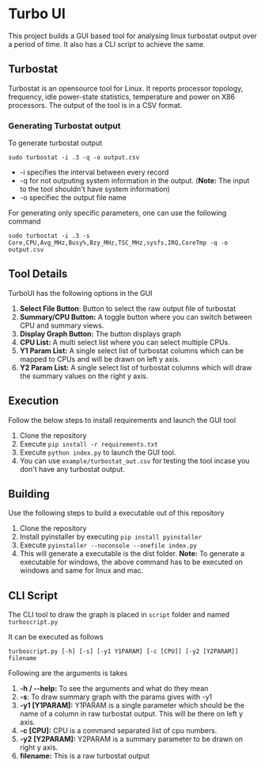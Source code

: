 # Turbo UI

This project builds a GUI based tool for analysing linux turbostat output over a period of time. It also has a CLI script to achieve the same.

## Turbostat
Turbostat is an opensource tool for Linux. It reports processor topology, frequency, idle power-state statistics, temperature and power on X86 processors. The output of the tool is in a CSV format.

### Generating Turbostat output
To generate turbostat output
```
sudo turbostat -i .3 -q -o output.csv
```
- -i specifies the interval between every record
- -q for not outputing system information in the output. (**Note:** The input to the tool shouldn't have system information)
- -o specifiec the output file name

For generating only specific parameters, one can use the following command

```
sudo turbostat -i .3 -s Core,CPU,Avg_MHz,Busy%,Bzy_MHz,TSC_MHz,sysfs,IRQ,CoreTmp -q -o output.csv
```

## Tool Details
TurboUI has the following options in the GUI

1. **Select File Button**: Button to select the raw output file of turbostat
2. **Summary/CPU Button:** A toggle button where you can switch between CPU and summary views.
3. **Display Graph Button:** The button displays graph
4. **CPU List:** A multi select list where you can select multiple CPUs.
5. **Y1 Param List:** A single select list of turbostat columns which can be mapped to CPUs and will be drawn on left y axis. 
6. **Y2 Param List:** A single select list of turbostat columns which will draw the summary values on the right y axis.

## Execution
Follow the below steps to install requirements and launch the GUI tool

1. Clone the repository
2. Execute `pip install -r requirements.txt`
3. Execute `python index.py` to launch the GUI tool.
4. You can use `example/turbostat_out.csv` for testing the tool incase you don't have any turbostat output.

## Building
Use the following steps to build a executable out of this repository

1. Clone the repository
2. Install pyinstaller by executing `pip install pyinstaller`
3. Execute `pyinstaller --noconsole --onefile index.py`
4. This will generate a executable is the dist folder.
**Note:** To generate a executable for windows, the above command has to be executed on windows and same for linux and mac.

## CLI Script
The CLI tool to draw the graph is placed in `script` folder and named `turboscript.py`

It can be executed as follows
```
turboscript.py [-h] [-s] [-y1 Y1PARAM] [-c [CPU]] [-y2 [Y2PARAM]] filename
```

Following are the arguments is takes
1. **-h / --help:** To see the arguments and what do they mean
2. **-s**: To draw summary graph with the params gives with -y1
3. **-y1 [Y1PARAM]:** Y1PARAM is a single parameter which should be the name of a column in raw turbostat output. This will be there on left y axis.
4. **-c [CPU]:** CPU is a command separated list of cpu numbers.
5. **-y2 [Y2PARAM]:** Y2PARAM is a summary parameter to be drawn on right y axis.
6. **filename:** This is a raw turbostat output

